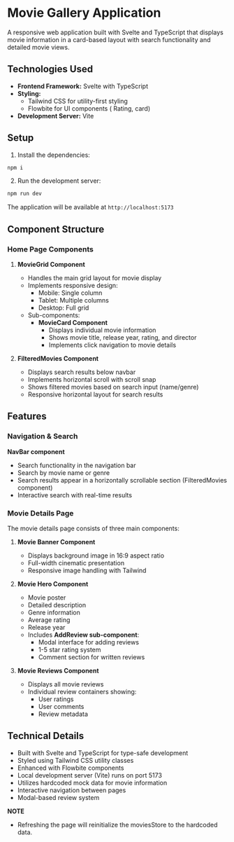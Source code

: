 # Movie Gallery Application

A responsive web application built with Svelte and TypeScript that displays movie information in a card-based layout with search functionality and detailed movie views.

## Technologies Used

- **Frontend Framework:** Svelte with TypeScript
- **Styling:** 
  - Tailwind CSS for utility-first styling
  - Flowbite for UI components ( Rating, card)
- **Development Server:** Vite

## Setup

1. Install the dependencies:
```bash
npm i
```

2. Run the development server:
```bash
npm run dev
```

The application will be available at `http://localhost:5173`

## Component Structure

### Home Page Components

1. **MovieGrid Component**
   - Handles the main grid layout for movie display
   - Implements responsive design:
     - Mobile: Single column
     - Tablet: Multiple columns
     - Desktop: Full grid
   - Sub-components:
     - **MovieCard Component**
       - Displays individual movie information
       - Shows movie title, release year, rating, and director
       - Implements click navigation to movie details

2. **FilteredMovies Component**
   - Displays search results below navbar
   - Implements horizontal scroll with scroll snap
   - Shows filtered movies based on search input (name/genre)
   - Responsive horizontal layout for search results

## Features

### Navigation & Search
**NavBar component** 
- Search functionality in the navigation bar 
- Search by movie name or genre
- Search results appear in a horizontally scrollable section (FilteredMovies component)
- Interactive search with real-time results

### Movie Details Page
The movie details page consists of three main components:

1. **Movie Banner Component**
   - Displays background image in 16:9 aspect ratio
   - Full-width cinematic presentation
   - Responsive image handling with Tailwind

2. **Movie Hero Component**
   - Movie poster
   - Detailed description
   - Genre information
   - Average rating 
   - Release year
   - Includes **AddReview sub-component**:
     - Modal interface for adding reviews
     - 1-5 star rating system 
     - Comment section for written reviews

3. **Movie Reviews Component**
   - Displays all movie reviews
   - Individual review containers showing:
     - User ratings 
     - User comments
     - Review metadata

## Technical Details
- Built with Svelte and TypeScript for type-safe development
- Styled using Tailwind CSS utility classes
- Enhanced with Flowbite components
- Local development server (Vite) runs on port 5173
- Utilizes hardcoded mock data for movie information
- Interactive navigation between pages
- Modal-based review system

**NOTE**
- Refreshing the page will reinitialize the moviesStore to the hardcoded data.
